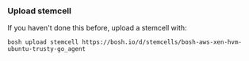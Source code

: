 ### Upload stemcell

If you haven't done this before, upload a stemcell with:

```
bosh upload stemcell https://bosh.io/d/stemcells/bosh-aws-xen-hvm-ubuntu-trusty-go_agent
```
